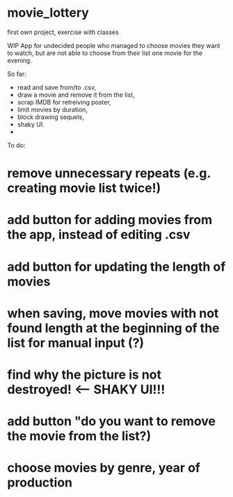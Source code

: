 # movie_lottery
first own project, exercise with classes

WIP
App for undecided people who managed to choose movies they want to watch, but are not able to choose from their list one movie for the evening. 

So far:
- read and save from/to .csv,
- draw a movie and remove it from the list,
- scrap IMDB for retreiving poster,
- limit movies by duration,
- block drawing sequels, 
- shaky UI.
- 


To do:
# remove unnecessary repeats (e.g. creating movie list twice!)
# add button for adding movies from the app, instead of editing .csv
# add button for updating the length of movies
# when saving, move movies with not found length at the beginning of the list for manual input (?)
# find why the picture is not destroyed! <-- SHAKY UI!!!
# add button "do you want to remove the movie from the list?)
# choose movies by genre, year of production
